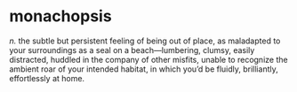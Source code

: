 <meta name="p:domain_verify" content="425f41e17c89cc0bae0a41a4d73bc312"/>

# monachopsis

_n._ the subtle but persistent feeling of being out of place, as maladapted to your surroundings as a seal on a beach—lumbering, clumsy, easily distracted, huddled in the company of other misfits, unable to recognize the ambient roar of your intended habitat, in which you’d be fluidly, brilliantly, effortlessly at home.
